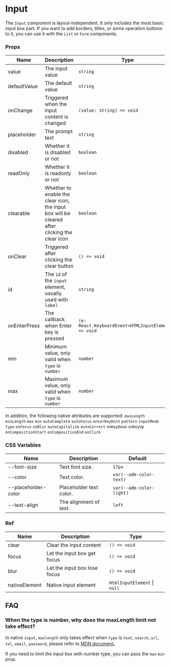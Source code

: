 # Input

The `Input` component is layout-independent. It only includes the most basic input box part. If you want to add borders, titles, or some operation buttons to it, you can use it with the `List` or `Form` components.

<code src="./demos/demo1.tsx"></code>

<code src="./demos/demo2.tsx"></code>

### Props

| Name         | Description                                                                                   | Type                                                 | Default |
| ------------ | --------------------------------------------------------------------------------------------- | ---------------------------------------------------- | ------- |
| value        | The input value                                                                               | `string`                                             | -       |
| defaultValue | The default value                                                                             | `string`                                             | -       |
| onChange     | Triggered when the input content is changed                                                   | `(value: string) => void`                            | -       |
| placeholder  | The prompt text                                                                               | `string`                                             | -       |
| disabled     | Whether it is disabled or not                                                                 | `boolean`                                            | `false` |
| readOnly     | Whether it is readonly or not                                                                 | `boolean`                                            | `false` |
| clearable    | Whether to enable the clear icon, the input box will be cleared after clicking the clear icon | `boolean`                                            | `false` |
| onClear      | Triggered after clicking the clear button                                                     | `() => void`                                         | -       |
| id           | The `id` of the `input` element, usually used with `label`                                    | `string`                                             | -       |
| onEnterPress | The callback when Enter key is pressed                                                        | `(e: React.KeyboardEvent<HTMLInputElement>) => void` | -       |
| min          | Minimum value, only valid when `type` is `number`                                             | `number`                                             | -       |
| max          | Maximum value, only valid when `type` is `number`                                             | `number`                                             | -       |

In addition, the following native attributes are supported: `maxLength` `minLength` `max` `min` `autoComplete` `autoFocus` `enterKeyHint` `pattern` `inputMode` `type` `onFocus` `onBlur` `autoCapitalize` `autoCorrect` `onKeyDown` `onKeyUp` `onCompositionStart` `onCompositionEnd` `onClick`

### CSS Variables

| Name                | Description             | Default                  |
| ------------------- | ----------------------- | ------------------------ |
| --font-size         | Text font size.         | `17px`                   |
| --color             | Text color.             | `var(--adm-color-text)`  |
| --placeholder-color | Placeholder text color. | `var(--adm-color-light)` |
| --text-align        | The alignment of text.  | `left`                   |

### Ref

| Name          | Description                  | Type                         |
| ------------- | ---------------------------- | ---------------------------- |
| clear         | Clear the input content      | `() => void`                 |
| focus         | Let the input box get focus  | `() => void`                 |
| blur          | Let the input box lose focus | `() => void`                 |
| nativeElement | Native input element         | `HtmlInputElement` \| `null` |

## FAQ

### When the type is number, why does the maxLength limit not take effect?

In native `input`, `maxlength` only takes effect when `type` is `text`, `search`, `url`, `tel`, `email`, `password`, please refer to [MDN document](https://developer.mozilla.org/en-US/docs/Web/HTML/Element/Input#attr-maxlength)。

If you need to limit the input box with number type, you can pass the `max` `min` prop.
